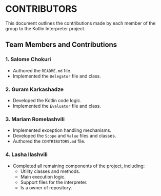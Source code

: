 # CONTRIBUTORS

This document outlines the contributions made by each member of the group to the Kotlin Interpreter project.

## Team Members and Contributions

### 1. Salome Chokuri
- Authored the `README.md` file.
- Implemented the `Delegator` file and class.

### 2. Guram Karkashadze
- Developed the Kotlin code logic.
- Implemented the `Evaluator` file and class.

### 3. Mariam Romelashvili
- Implemented exception handling mechanisms.
- Developed the `Scope` and `Value` files and classes.
- Authored the `CONTRIBUTORS.md` file.

### 4. Lasha Ilashvili
- Completed all remaining components of the project, including:
    - Utility classes and methods.
    - Main execution logic.
    - Support files for the interpreter.
    - Is a owner of repository.
